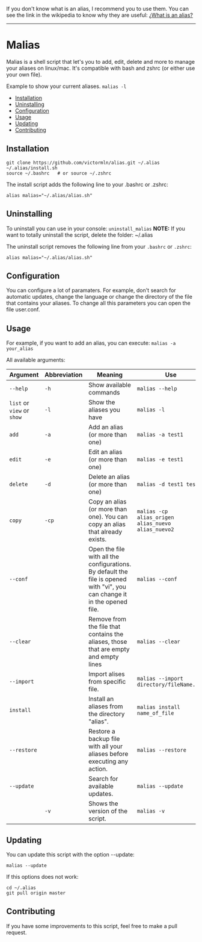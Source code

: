 If you don't know what is an alias, I recommend you to use them. You can see the link in the wikipedia to know why they are useful: <a href="https://en.wikipedia.org/wiki/Alias_(command)" target="_blank">¿What is an alias?</a>
___

# Malias

Malias is a shell script that let's you to add, edit, delete and more to manage your aliases on linux/mac. It's compatible with bash and zshrc (or either use your own file).

Example to show your current aliases.
`malias -l`

- [Installation](#installation)
- [Uninstalling](#uninstalling)
- [Configuration](#configuration)
- [Usage](#usage)
- [Updating](#updating)
- [Contributing](#contributing)


## Installation

```shell
git clone https://github.com/victormln/alias.git ~/.alias
~/.alias/install.sh
source ~/.bashrc   # or source ~/.zshrc
```

The install script adds the following line to your .bashrc or .zshrc:

`alias malias="~/.alias/alias.sh"`

## Uninstalling

To uninstall you can use in your console:
`uninstall_malias`
**NOTE:** If you want to totally uninstall the script, delete the folder:
~/.alias

The uninstall script removes the following line from your `.bashrc` or
`.zshrc`:

`alias malias="~/.alias/alias.sh"`

## Configuration

You can configure a lot of paramaters. For example, don't search for automatic updates, change the language or change the directory of the file that contains your aliases. To change all this parameters you can open the file user.conf.

## Usage

For example, if you want to add an alias, you can execute:
`malias -a your_alias`

All available arguments:

|Argument           |Abbreviation|Meaning                                   |Use|
| ------------- | ---- | ---------------------------------------- |----------|
|`--help`       |`-h`     | Show available commands         |`malias --help`  |
|`list` or `view` or `show` |`-l`  | Show the aliases you have             |`malias -l`    |
|`add`     |`-a`  | Add an alias (or more than one)   |`malias -a test1`      |
|`edit`     |`-e`  | Edit an alias (or more than one)   |`malias -e test1`      |
|`delete`     |`-d`  | Delete an alias (or more than one)   |`malias -d test1 test2`      |
|`copy`     |`-cp`  | Copy an alias (or more than one). You can copy an alias that already exists.   |`malias -cp alias_origen alias_nuevo alias_nuevo2`      |
|`--conf`     |  | Open the file with all the configurations. By default the file is opened with "vi", you can change it in the opened file.  |`malias --conf`      |.
|`--clear`     |  | Remove from the file that contains the aliases, those that are empty and empty lines  |`malias --clear`      |
|`--import`     |  | Import alises from specific file.  |`malias --import directory/fileName.txt`      |
|`install`     |  | Install an aliases from the directory "alias".  |`malias install name_of_file`      |
|`--restore`     |  | Restore a backup file with all your aliases before executing any action.  |`malias --restore`      |
|`--update`     |  | Search for available updates.  |`malias --update`      |
|     |`-v`  | Shows the version of the script.  |`malias -v`      |


## Updating

You can update this script with the option --update:

`malias --update`

If this options does not work:
```shell
cd ~/.alias
git pull origin master
```


## Contributing

If you have some improvements to this script, feel free to make a pull request.